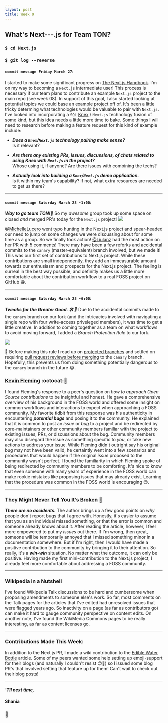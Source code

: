 ```yaml
---
layout: post
title: Week 9
---
```


## What's Next---.js for Team TON?

### `$ cd Next.js`
### `$ git log --reverse`

#### `commit message Friday March 27`:
I started to make some significant progress on [The Next.js Handbook](https://www.freecodecamp.org/news/the-next-js-handbook/). I'm on my way to becoming a `Next.js` intermediate user! This process is necessary if our team plans to contribute an example `Next.js` project to the main repo (see week 08). In support of this goal, I also started looking at potential topics we could base an example project off of. It's been a little tricky determing what technologies would be valuable to pair with `Next.js`. I've looked into incorporating a `SQL` [Knex](http://knexjs.org/) / `Next.js` technology fusion of some kind, but this idea needs a little more time to bake. Some things I will need to research before making a feature request for this kind of example include:

- ***Does a `Knex`/`Next.js` technology pairing make sense?*** <br>
Is it relevant?

- ***Are there any existing PRs, issues, discussions, of chats related to using Knex with `Next.js` in the project?*** <br>
Whose using it, if anyone? Are there issues with combining the techs?

- ***Actually look into building a `Knex`/`Next.js` demo application.*** <br> 
Is it within my team's capability? If not, what extra resources are needed to get us there?

---

#### `commit message Saturday March 28 ~1:00`: 
***Way to go team TON!:rocket:***  So my *awesome* group took up some space on closed *and* merged PR's today for the `Next.js` project! 
<img src="https://hunter-college-ossd-spr-2020.github.io/sdhani-weekly/assets/first-TON-contribs.png">

[@MichelleLucero](https://hunter-college-ossd-spr-2020.github.io/MichelleLucero-weekly/) went typo hunting in the Next.js project and spear-headed our need to jump on some changes we were discussing about for some time as a group. So we finally took action! [@Liulanz](https://hunter-college-ossd-spr-2020.github.io/liulanz-weekly/) had the most action on her PR with 5 comments! 
There may have been a few reforks and accidental commits to the `canary` (master-equivalent) branch involved, but we made it! This was our first set of contributions to Next.js project. While these contributions are small independently, they add an immeasurable amount towards our enthusiasm and prospects for the Next.js project. The feeling is surreal in the best way possible, and definitly makes us a little more comfortable about the contribution workflow to a real FOSS project on GitHub :grin:. 

---

#### `commit message Saturday March 28 ~6:00`: 
***Tweaks for the Greater Good. :hammer_and_wrench: :art:*** Due to the accidental commits made to the `canary` branch on our fork (and the intricacies involved with navigating a single repo with four write-access priveleged members), it was time to get a little creative. In addition to coming together as a team on what workflows to avoid moving forward, I added a *Branch Protection Rule* to our fork.

<img src="https://hunter-college-ossd-spr-2020.github.io/sdhani-weekly/assets/branch-protection.png">

:construction: Before making this rule I read up on [protected branches](https://help.github.com/en/github/administering-a-repository/about-protected-branches) and settled on requiring [pull request reviews before merging](https://help.github.com/en/github/administering-a-repository/about-required-reviews-for-pull-requests) to the `canary` branch. Hopefully, this prevents us from doing something potentially dangerous to the `canary` branch in the future :joy:. 


### [Kevin Fleming](https://github.com/KevinFleming) :octocat::mega:

I found Fleming's response to a peer's question on *how to approach Open Source contributions* to be insightful and honest. He gave a comprehensive overview of his background in the FOSS world and offered some insight on common workflows and interactions to expect when approaching a FOSS community. My favorite tidbit from this response was his authenticity in encountering ***potential bugs*** and posing it to the community. He explained that it is common to post an *issue* or *bug* to a project and be redirected by core-maintainers or other community members familiar with the project to existing issues, PRs, or discussions about the bug. Community members may also disregard the issue as something specific to *you*, or take new actions to address your issue. While Fleming didn't outright say his original bug may not have been valid, he certaintly went into a few scenarios and procedures that would happen if the original *issue* proposed to the community wasn't perfect. I found the familiarity in which Fleming spoke of being redirected by community members to be comforting. It's nice to know that even someone with many years of experience in the FOSS world can make rookie mistakes like proposing issues that may already exist. Learning that the procedure was common in the FOSS world is encouraging :blush:.

---

### [They Might Never Tell You It’s Broken](https://pointersgonewild.com/2019/11/02/they-might-never-tell-you-its-broken/) :bug:

***There are no accidents.*** The author brings up a few good points on *why* people don't report bugs that I agree with. Honestly, it's easier to assume that you as an individual missed something, or that the error is common and someone already knows about it. After reading the article, however, I feel more empowered to put my *issues* out there. If I'm wrong, then great, someone will be temporarily annoyed that I missed something minor in a documentation somewhere. But if I'm right, then I would have made a positive contribution to the community by bringing it to their attention. So really, it's a ***win-win*** situation. No matter what the outcome, it can only be positive. Having made my first mini-contribution to the Next.js project, I already feel more comfortable about addressing a FOSS community.

---

### Wikipedia in a Nutshell

I've found Wikipedia Talk discussions to be hard and cumbersome when proposing amendments to someone else's work. So far, most comments on the Talk pages for the articles that I've edited had unresolved issues that were flagged years ago. So inactivity on a page (as far as contributors go) can make it hard to gauge community perspective on content edits. On another note, I've found the WikiMedia Commons pages to be really interesting, as far as content licenses go.
  
---

### Contributions Made This Week:

In addition to the Next.js PR, I made a wiki contribution to the [Edible Water Bottle](https://en.wikipedia.org/wiki/Edible_water_bottle) article. 
Some of my peers wanted some help setting up emoji-support for their blogs (and naturally I couldn't resist :blush::star2:) so I issued some blog PR's that involved setting that feature up for them! Can't wait to check out their blog posts!

--- 
#### *'Til next time,*
#### Shania
### :mushroom:
